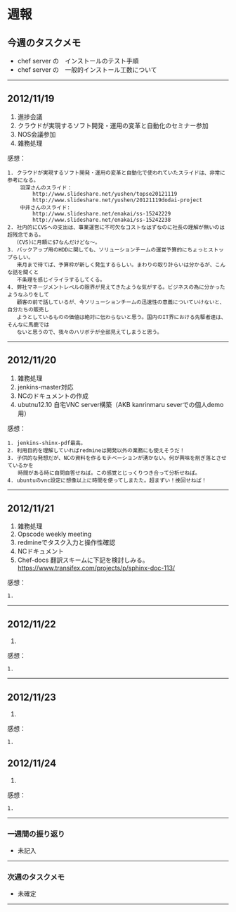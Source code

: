 # 週報


## 今週のタスクメモ

- chef server の　インストールのテスト手順
- chef server の　一般的インストール工数について	

---

## 2012/11/19

1. 進捗会議
2. クラウドが実現するソフト開発・運用の変革と自動化のセミナー参加
3. NOS会議参加
4. 雑務処理

感想：

	1. クラウドが実現するソフト開発・運用の変革と自動化で使われていたスライドは、非常に参考になる。
		羽深さんのスライド：
			http://www.slideshare.net/yushen/topse20121119
			http://www.slideshare.net/yushen/20121119dodai-project
		中井さんのスライド:
			http://www.slideshare.net/enakai/ss-15242229
			http://www.slideshare.net/enakai/ss-15242238
	2. 社内的にCVSへの支出は、事業運営に不可欠なコストなはずなのに社長の理解が無いのは超残念である。 
	  （CVS)に月額に$7なんだけどな〜。
	3. バックアップ用のHDDに関しても、ソリューションチームの運営予算的にちょっとストップらしい。
	   来月まで待てば、予算枠が新しく発生するらしい。まわりの取り計らいは分かるが、こんな話を聞くと
	   不条理を感じイライラするしてくる。
	4. 弊社マネージメントレベルの限界が見えてきたような気がする。ビジネスの為に分かったようなふりをして
	   顧客の前で話しているが、今ソリューションチームの迅速性の意義についていけないと、自分たちの販売し
	   ようとしているものの価値は絶対に伝わらないと思う。国内のIT界における先駆者達は、そんなに馬鹿では
	   ないと思うので、我々のハリボテが全部見えてしまうと思う。
	
---


## 2012/11/20

1. 雑務処理
2. jenkins-master対応
3. NCのドキュメントの作成
4. ubutnu12.10 自宅VNC server構築（AKB kanrinmaru severでの個人demo用）  

感想：

	1. jenkins-shinx-pdf最高。
	2. 利用目的を理解していればredmineは開発以外の業務にも使えそうだ！
	3. 子供的な発想だが、NCの資料を作るモチベーションが湧かない。何が興味を削ぎ落とさせているかを
	　　時間がある時に自問自答せねば。この感覚とじっくりつき合って分析せねば。
	4. ubuntuのvnc設定に想像以上に時間を使ってしまたた。超まずい！挽回せねば！

---

## 2012/11/21

1. 雑務処理
2. Opscode weekly meeting
3. redmineでタスク入力と操作性確認
4. NCドキュメント 
5. Chef-docs 翻訳スキームに下記を検討しみる。
   https://www.transifex.com/projects/p/sphinx-doc-113/

感想：

	1.  
	
---

## 2012/11/22

1. 
 
感想：

	1.
	
---

## 2012/11/23

1. 

感想：

	1. 


## 2012/11/24

1. 

感想：

	1. 
---

### 一週間の振り返り

- 未記入

---
 
### 次週のタスクメモ

- 未確定

---